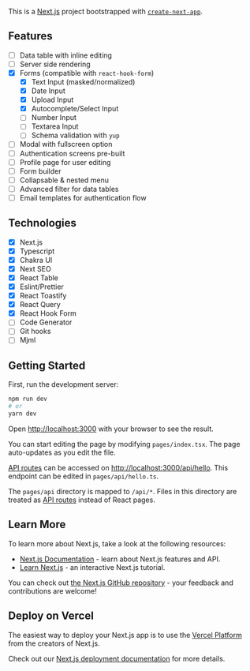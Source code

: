 This is a [Next.js](https://nextjs.org/) project bootstrapped with [`create-next-app`](https://github.com/vercel/next.js/tree/canary/packages/create-next-app).

## Features
- [ ] Data table with inline editing
- [ ] Server side rendering
- [x] Forms (compatible with `react-hook-form`)
  - [x] Text Input (masked/normalized)
  - [x] Date Input
  - [x] Upload Input
  - [x] Autocomplete/Select Input
  - [ ] Number Input
  - [ ] Textarea Input
  - [ ] Schema validation with `yup`
- [ ] Modal with fullscreen option
- [ ] Authentication screens pre-built
- [ ] Profile page for user editing
- [ ] Form builder
- [ ] Collapsable & nested menu
- [ ] Advanced filter for data tables
- [ ] Email templates for authentication flow

## Technologies
- [x] Next.js
- [x] Typescript
- [x] Chakra UI
- [x] Next SEO
- [x] React Table
- [x] Eslint/Prettier
- [x] React Toastify
- [x] React Query
- [x] React Hook Form
- [ ] Code Generator
- [ ] Git hooks
- [ ] Mjml

## Getting Started

First, run the development server:

```bash
npm run dev
# or
yarn dev
```

Open [http://localhost:3000](http://localhost:3000) with your browser to see the result.

You can start editing the page by modifying `pages/index.tsx`. The page auto-updates as you edit the file.

[API routes](https://nextjs.org/docs/api-routes/introduction) can be accessed on [http://localhost:3000/api/hello](http://localhost:3000/api/hello). This endpoint can be edited in `pages/api/hello.ts`.

The `pages/api` directory is mapped to `/api/*`. Files in this directory are treated as [API routes](https://nextjs.org/docs/api-routes/introduction) instead of React pages.

## Learn More

To learn more about Next.js, take a look at the following resources:

- [Next.js Documentation](https://nextjs.org/docs) - learn about Next.js features and API.
- [Learn Next.js](https://nextjs.org/learn) - an interactive Next.js tutorial.

You can check out [the Next.js GitHub repository](https://github.com/vercel/next.js/) - your feedback and contributions are welcome!

## Deploy on Vercel

The easiest way to deploy your Next.js app is to use the [Vercel Platform](https://vercel.com/new?utm_medium=default-template&filter=next.js&utm_source=create-next-app&utm_campaign=create-next-app-readme) from the creators of Next.js.

Check out our [Next.js deployment documentation](https://nextjs.org/docs/deployment) for more details.
